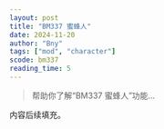 ```yaml
---
layout: post
title: "BM337 蜜蜂人"
date: 2024-11-20
author: "Bny"
tags: ["mod", "character"]
scode: bm337
reading_time: 5
---
```


> 帮助你了解“BM337 蜜蜂人”功能...

内容后续填充。
